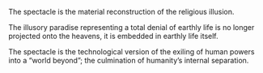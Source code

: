 The spectacle is the material reconstruction of the religious illusion.

The illusory paradise representing a total denial of earthly life is no longer projected onto the heavens, it is embedded in earthly life itself.

The spectacle is the technological version of the exiling of human powers into a “world beyond”; the culmination of humanity’s internal separation.